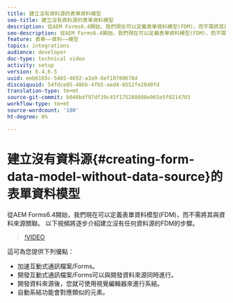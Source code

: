 ```yaml
---
title: 建立沒有資料源的表單資料模型
seo-title: 建立沒有資料源的表單資料模型
description: 從AEM Forms6.4開始，我們現在可以定義表單資料模型(FDM)，而不需將其與資料來源關聯。 以下視頻將逐步介紹建立沒有任何資料源的FDM的步驟。
seo-description: 從AEM Forms6.4開始，我們現在可以定義表單資料模型(FDM)，而不需將其與資料來源關聯。 以下視頻將逐步介紹建立沒有任何資料源的FDM的步驟。
feature: 表單——資料——模型
topics: integrations
audience: developer
doc-type: technical video
activity: setup
version: 6.4,6.5
uuid: eeb6165c-5465-4692-a3a9-8ef10780678d
discoiquuid: 54fdce05-486b-4fb5-aed4-8552fe2040fd
translation-type: tm+mt
source-git-commit: b040bdf97df39c45f175288608e965e5f0214703
workflow-type: tm+mt
source-wordcount: '180'
ht-degree: 0%

---
```



# 建立沒有資料源{#creating-form-data-model-without-data-source}的表單資料模型

從AEM Forms6.4開始，我們現在可以定義表單資料模型(FDM)，而不需將其與資料來源關聯。 以下視頻將逐步介紹建立沒有任何資料源的FDM的步驟。

>[!VIDEO](https://video.tv.adobe.com/v/21414/?quality=9&learn=on)

這可為您提供下列優點：

* 加速互動式通訊檔案/Forms。
* 開發互動式通訊檔案/Forms可以與開發資料來源同時進行。
* 開發資料來源後，您就可使用視覺編輯器來進行系結。
* 自動系結功能會對應類似的元素。

